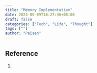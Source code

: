 ```yaml
---
title: "Memory Implementation"
date: 2024-05-09T16:27:36+08:00
draft: false
categories: ["Tech", "Life", "Thought"]
tags: [""]
author: "Paisen"
---
```




## Reference
1. []()